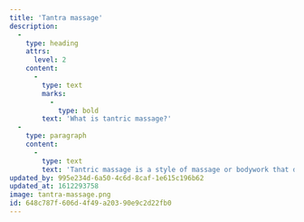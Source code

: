 ```yaml
---
title: 'Tantra massage'
description:
  -
    type: heading
    attrs:
      level: 2
    content:
      -
        type: text
        marks:
          -
            type: bold
        text: 'What is tantric massage?'
  -
    type: paragraph
    content:
      -
        type: text
        text: 'Tantric massage is a style of massage or bodywork that draws on the principles of tantra, an ancient spiritual practice originating in Central and Southeast Asia. In most modern-day practice in the West, tantric massage involves massaging and stimulating the full body with particular focus on sensitive areas like the penis and vulva. It''s sometimes referred to as simply an erotic massage, although a tantra massage also incorporates breathwork, meditation, and mindfulness elements and is not necessarily sexual. Tantric massage also has a spiritual and energetic component, wherein the practitioner or giver helps move the receiver''s energy throughout the body to promote inner healing.'
updated_by: 995e234d-6a50-4c6d-8caf-1e615c196b62
updated_at: 1612293758
image: tantra-massage.png
id: 648c787f-606d-4f49-a203-90e9c2d22fb0
---
```

